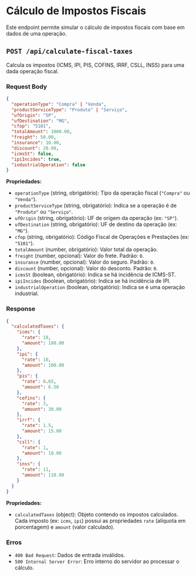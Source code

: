 # Cálculo de Impostos Fiscais

Este endpoint permite simular o cálculo de impostos fiscais com base em dados de uma operação.

## `POST /api/calculate-fiscal-taxes`

Calcula os impostos (ICMS, IPI, PIS, COFINS, IRRF, CSLL, INSS) para uma dada operação fiscal.

### Request Body

```json
{
  "operationType": "Compra" | "Venda",
  "productServiceType": "Produto" | "Serviço",
  "ufOrigin": "SP",
  "ufDestination": "MG",
  "cfop": "5101",
  "totalAmount": 1000.00,
  "freight": 50.00,
  "insurance": 10.00,
  "discount": 20.00,
  "icmsSt": false,
  "ipiIncides": true,
  "industrialOperation": false
}
```

**Propriedades:**

*   `operationType` (string, obrigatório): Tipo da operação fiscal (`"Compra"` ou `"Venda"`).
*   `productServiceType` (string, obrigatório): Indica se a operação é de `"Produto"` ou `"Serviço"`.
*   `ufOrigin` (string, obrigatório): UF de origem da operação (ex: `"SP"`).
*   `ufDestination` (string, obrigatório): UF de destino da operação (ex: `"MG"`).
*   `cfop` (string, obrigatório): Código Fiscal de Operações e Prestações (ex: `"5101"`).
*   `totalAmount` (number, obrigatório): Valor total da operação.
*   `freight` (number, opcional): Valor do frete. Padrão: `0`.
*   `insurance` (number, opcional): Valor do seguro. Padrão: `0`.
*   `discount` (number, opcional): Valor do desconto. Padrão: `0`.
*   `icmsSt` (boolean, obrigatório): Indica se há incidência de ICMS-ST.
*   `ipiIncides` (boolean, obrigatório): Indica se há incidência de IPI.
*   `industrialOperation` (boolean, obrigatório): Indica se é uma operação industrial.

### Response

```json
{
  "calculatedTaxes": {
    "icms": {
      "rate": 18,
      "amount": 180.00
    },
    "ipi": {
      "rate": 10,
      "amount": 100.00
    },
    "pis": {
      "rate": 0.65,
      "amount": 6.50
    },
    "cofins": {
      "rate": 3,
      "amount": 30.00
    },
    "irrf": {
      "rate": 1.5,
      "amount": 15.00
    },
    "csll": {
      "rate": 1,
      "amount": 10.00
    },
    "inss": {
      "rate": 11,
      "amount": 110.00
    }
  }
}
```

**Propriedades:**

*   `calculatedTaxes` (object): Objeto contendo os impostos calculados. Cada imposto (ex: `icms`, `ipi`) possui as propriedades `rate` (alíquota em porcentagem) e `amount` (valor calculado).

### Erros

*   `400 Bad Request`: Dados de entrada inválidos.
*   `500 Internal Server Error`: Erro interno do servidor ao processar o cálculo.

